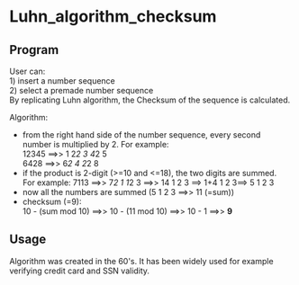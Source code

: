 # Luhn_algorithm_checksum  

## Program  
User can:  
    1) insert a number sequence  
    2) select a premade number sequence  
By replicating Luhn algorithm, the Checksum of the sequence is calculated.  
  
Algorithm:  
- from the right hand side of the number sequence, every second  
  number is multiplied by 2. For example:  
  12345   ==>>    1 2*2 3 4*2 5  
  6428    ==>>    6*2 4 2*2 8  
- if the product is 2-digit (>=10 and <=18), the two digits are summed.  
  For example: 7113 ==>> 7*2 1 1*2 3 ==>> 14 1 2 3 ==> 1+4 1 2 3==> 5 1 2 3  
- now all the numbers are summed (5 1 2 3 ==>> 11 (=sum))  
- checksum (=9):  
  10 - (sum mod 10) ==>> 10 - (11 mod 10) ==>> 10 - 1 ==>> __9__

## Usage  
Algorithm was created in the 60's. It has been widely used for example  
verifying credit card and SSN validity. 
